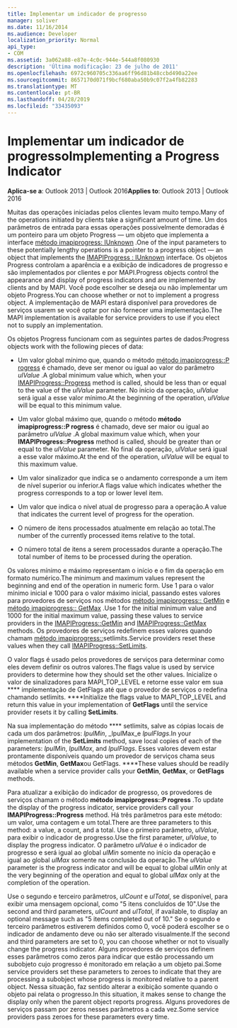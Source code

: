 ```yaml
---
title: Implementar um indicador de progresso
manager: soliver
ms.date: 11/16/2014
ms.audience: Developer
localization_priority: Normal
api_type:
- COM
ms.assetid: 3a062a88-e87e-4c0c-944e-544a8f080930
description: 'Última modificação: 23 de julho de 2011'
ms.openlocfilehash: 6972c960705c336aa6ff96d81b48ccbd490a22ee
ms.sourcegitcommit: 8657170d071f9bcf680aba50b9c07f2a4fb82283
ms.translationtype: MT
ms.contentlocale: pt-BR
ms.lasthandoff: 04/28/2019
ms.locfileid: "33435093"
---
```

# <a name="implementing-a-progress-indicator"></a><span data-ttu-id="2f603-103">Implementar um indicador de progresso</span><span class="sxs-lookup"><span data-stu-id="2f603-103">Implementing a Progress Indicator</span></span>

  
  
<span data-ttu-id="2f603-104">**Aplica-se a**: Outlook 2013 | Outlook 2016</span><span class="sxs-lookup"><span data-stu-id="2f603-104">**Applies to**: Outlook 2013 | Outlook 2016</span></span> 
  
<span data-ttu-id="2f603-105">Muitas das operações iniciadas pelos clientes levam muito tempo.</span><span class="sxs-lookup"><span data-stu-id="2f603-105">Many of the operations initiated by clients take a significant amount of time.</span></span> <span data-ttu-id="2f603-106">Um dos parâmetros de entrada para essas operações possivelmente demoradas é um ponteiro para um objeto Progress — um objeto que implementa a interface [método imapiprogress: IUnknown](imapiprogressiunknown.md) .</span><span class="sxs-lookup"><span data-stu-id="2f603-106">One of the input parameters to these potentially lengthy operations is a pointer to a progress object — an object that implements the [IMAPIProgress : IUnknown](imapiprogressiunknown.md) interface.</span></span> <span data-ttu-id="2f603-107">Os objetos Progress controlam a aparência e a exibição de indicadores de progresso e são implementados por clientes e por MAPI.</span><span class="sxs-lookup"><span data-stu-id="2f603-107">Progress objects control the appearance and display of progress indicators and are implemented by clients and by MAPI.</span></span> <span data-ttu-id="2f603-108">Você pode escolher se deseja ou não implementar um objeto Progress.</span><span class="sxs-lookup"><span data-stu-id="2f603-108">You can choose whether or not to implement a progress object.</span></span> <span data-ttu-id="2f603-109">A implementação de MAPI estará disponível para provedores de serviços usarem se você optar por não fornecer uma implementação.</span><span class="sxs-lookup"><span data-stu-id="2f603-109">The MAPI implementation is available for service providers to use if you elect not to supply an implementation.</span></span> 
  
<span data-ttu-id="2f603-110">Os objetos Progress funcionam com as seguintes partes de dados:</span><span class="sxs-lookup"><span data-stu-id="2f603-110">Progress objects work with the following pieces of data:</span></span>
  
- <span data-ttu-id="2f603-111">Um valor global mínimo que, quando o método [método imapiprogress::P rogress](imapiprogress-progress.md) é chamado, deve ser menor ou igual ao valor do parâmetro _ulValue_ .</span><span class="sxs-lookup"><span data-stu-id="2f603-111">A global minimum value which, when your [IMAPIProgress::Progress](imapiprogress-progress.md) method is called, should be less than or equal to the value of the  _ulValue_ parameter.</span></span> <span data-ttu-id="2f603-112">No início da operação, _ulValue_ será igual a esse valor mínimo.</span><span class="sxs-lookup"><span data-stu-id="2f603-112">At the beginning of the operation,  _ulValue_ will be equal to this minimum value.</span></span> 
    
- <span data-ttu-id="2f603-113">Um valor global máximo que, quando o método **método imapiprogress::P rogress** é chamado, deve ser maior ou igual ao parâmetro _ulValue_ .</span><span class="sxs-lookup"><span data-stu-id="2f603-113">A global maximum value which, when your **IMAPIProgress::Progress** method is called, should be greater than or equal to the  _ulValue_ parameter.</span></span> <span data-ttu-id="2f603-114">No final da operação, _ulValue_ será igual a esse valor máximo.</span><span class="sxs-lookup"><span data-stu-id="2f603-114">At the end of the operation,  _ulValue_ will be equal to this maximum value.</span></span> 
    
- <span data-ttu-id="2f603-115">Um valor sinalizador que indica se o andamento corresponde a um item de nível superior ou inferior.</span><span class="sxs-lookup"><span data-stu-id="2f603-115">A flags value which indicates whether the progress corresponds to a top or lower level item.</span></span>
    
- <span data-ttu-id="2f603-116">Um valor que indica o nível atual de progresso para a operação.</span><span class="sxs-lookup"><span data-stu-id="2f603-116">A value that indicates the current level of progress for the operation.</span></span>
    
- <span data-ttu-id="2f603-117">O número de itens processados atualmente em relação ao total.</span><span class="sxs-lookup"><span data-stu-id="2f603-117">The number of the currently processed items relative to the total.</span></span>
    
- <span data-ttu-id="2f603-118">O número total de itens a serem processados durante a operação.</span><span class="sxs-lookup"><span data-stu-id="2f603-118">The total number of items to be processed during the operation.</span></span>
    
<span data-ttu-id="2f603-119">Os valores mínimo e máximo representam o início e o fim da operação em formato numérico.</span><span class="sxs-lookup"><span data-stu-id="2f603-119">The minimum and maximum values represent the beginning and end of the operation in numeric form.</span></span> <span data-ttu-id="2f603-120">Use 1 para o valor mínimo inicial e 1000 para o valor máximo inicial, passando estes valores para provedores de serviços nos métodos [método imapiprogress:: GetMin](imapiprogress-getmin.md) e [método imapiprogress:: GetMax](imapiprogress-getmax.md) .</span><span class="sxs-lookup"><span data-stu-id="2f603-120">Use 1 for the initial minimum value and 1000 for the initial maximum value, passing these values to service providers in the [IMAPIProgress::GetMin](imapiprogress-getmin.md) and [IMAPIProgress::GetMax](imapiprogress-getmax.md) methods.</span></span> <span data-ttu-id="2f603-121">Os provedores de serviços redefinem esses valores quando chamam [método imapiprogress::](imapiprogress-setlimits.md)setlimits.</span><span class="sxs-lookup"><span data-stu-id="2f603-121">Service providers reset these values when they call [IMAPIProgress::SetLimits](imapiprogress-setlimits.md).</span></span> 
  
<span data-ttu-id="2f603-122">O valor flags é usado pelos provedores de serviços para determinar como eles devem definir os outros valores.</span><span class="sxs-lookup"><span data-stu-id="2f603-122">The flags value is used by service providers to determine how they should set the other values.</span></span> <span data-ttu-id="2f603-123">Inicialize o valor de sinalizadores para MAPI_TOP_LEVEL e retorne esse valor em sua \*\*\*\* implementação de GetFlags até que o provedor de serviços o redefina chamando setlimits. \*\*\*\*</span><span class="sxs-lookup"><span data-stu-id="2f603-123">Initialize the flags value to MAPI_TOP_LEVEL and return this value in your implementation of **GetFlags** until the service provider resets it by calling **SetLimits**.</span></span> 
  
<span data-ttu-id="2f603-124">Na sua implementação do método \*\*\*\* setlimits, salve as cópias locais de cada um dos parâmetros: _lpulMin_, _lpulMax_e _lpulFlags_.</span><span class="sxs-lookup"><span data-stu-id="2f603-124">In your implementation of the **SetLimits** method, save local copies of each of the parameters:  _lpulMin_,  _lpulMax_, and  _lpulFlags_.</span></span> <span data-ttu-id="2f603-125">Esses valores devem estar prontamente disponíveis quando um provedor de serviços chama seus métodos **GetMin**, **GetMax**ou GetFlags. \*\*\*\*</span><span class="sxs-lookup"><span data-stu-id="2f603-125">These values should be readily available when a service provider calls your **GetMin**, **GetMax**, or **GetFlags** methods.</span></span> 
  
<span data-ttu-id="2f603-126">Para atualizar a exibição do indicador de progresso, os provedores de serviços chamam o método **método imapiprogress::P rogress** .</span><span class="sxs-lookup"><span data-stu-id="2f603-126">To update the display of the progress indicator, service providers call your **IMAPIProgress::Progress** method.</span></span> <span data-ttu-id="2f603-127">Há três parâmetros para este método: um valor, uma contagem e um total.</span><span class="sxs-lookup"><span data-stu-id="2f603-127">There are three parameters to this method: a value, a count, and a total.</span></span> <span data-ttu-id="2f603-128">Use o primeiro parâmetro, _ulValue_, para exibir o indicador de progresso.</span><span class="sxs-lookup"><span data-stu-id="2f603-128">Use the first parameter,  _ulValue_, to display the progress indicator.</span></span> <span data-ttu-id="2f603-129">O parâmetro _ulValue_ é o indicador de progresso e será igual ao global _ulMin_ somente no início da operação e igual ao global _ulMax_ somente na conclusão da operação.</span><span class="sxs-lookup"><span data-stu-id="2f603-129">The  _ulValue_ parameter is the progress indicator and will be equal to global  _ulMin_ only at the very beginning of the operation and equal to global  _ulMax_ only at the completion of the operation.</span></span> 
  
<span data-ttu-id="2f603-130">Use o segundo e terceiro parâmetros, _ulCount_ e _ulTotal_, se disponível, para exibir uma mensagem opcional, como "5 itens concluídos de 10".</span><span class="sxs-lookup"><span data-stu-id="2f603-130">Use the second and third parameters,  _ulCount_ and  _ulTotal_, if available, to display an optional message such as "5 items completed out of 10."</span></span> <span data-ttu-id="2f603-131">Se o segundo e terceiro parâmetros estiverem definidos como 0, você poderá escolher se o indicador de andamento deve ou não ser alterado visualmente.</span><span class="sxs-lookup"><span data-stu-id="2f603-131">If the second and third parameters are set to 0, you can choose whether or not to visually change the progress indicator.</span></span> <span data-ttu-id="2f603-132">Alguns provedores de serviços definem esses parâmetros como zeros para indicar que estão processando um subobjeto cujo progresso é monitorado em relação a um objeto pai.</span><span class="sxs-lookup"><span data-stu-id="2f603-132">Some service providers set these parameters to zeroes to indicate that they are processing a subobject whose progress is monitored relative to a parent object.</span></span> <span data-ttu-id="2f603-133">Nessa situação, faz sentido alterar a exibição somente quando o objeto pai relata o progresso.</span><span class="sxs-lookup"><span data-stu-id="2f603-133">In this situation, it makes sense to change the display only when the parent object reports progress.</span></span> <span data-ttu-id="2f603-134">Alguns provedores de serviços passam por zeros nesses parâmetros a cada vez.</span><span class="sxs-lookup"><span data-stu-id="2f603-134">Some service providers pass zeroes for these parameters every time.</span></span> 
  

